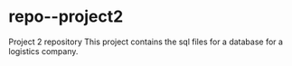 # repo--project2
Project 2 repository
This project contains the sql files for a database for a logistics company. 
